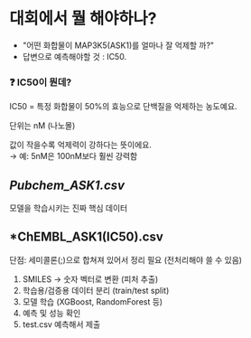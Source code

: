 # 대회에서 뭘 해야하나?
- "어떤 화합물이 MAP3K5(ASK1)를 얼마나 잘 억제할 까?"
- 답변으로 예측해야할 것 : IC50.  

### ❓ IC50이 뭔데?
IC50 = 특정 화합물이 50%의 효능으로 단백질을 억제하는 농도예요.

단위는 nM (나노몰)

값이 작을수록 억제력이 강하다는 뜻이에요.   
→ 예: 5nM은 100nM보다 훨씬 강력함

*Pubchem_ASK1.csv*
- 
모델을 학습시키는 진짜 핵심 데이터

*ChEMBL_ASK1(IC50).csv
-
단점: 세미콜론(;)으로 합쳐져 있어서 정리 필요 (전처리해야 쓸 수 있음)



1. SMILES → 숫자 벡터로 변환 (피처 추출)
2. 학습용/검증용 데이터 분리 (train/test split)
3. 모델 학습 (XGBoost, RandomForest 등)
4. 예측 및 성능 확인
5. test.csv 예측해서 제출